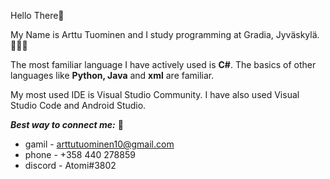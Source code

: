 Hello There👋

My Name is Arttu Tuominen and I study programming at Gradia, Jyväskylä.👨🏻‍💻

The most familiar language I have actively used is **C#**. The basics of other languages like **Python, Java** and **xml** are familiar.

My most used IDE is Visual Studio Community. I have also used Visual Studio Code and Android Studio.

***Best way to connect me:*** 💬
- gamil   - arttutuominen10@gmail.com 
- phone   - +358 440 278859
- discord - Atomi#3802
